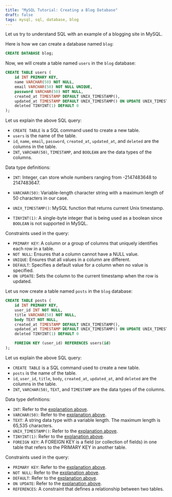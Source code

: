 ```yaml
---
title: "MySQL Tutorial: Creating a Blog Database"
draft: false
tags: mysql, sql, database, blog
---
```

 
Let us try to understand SQL with an example of a blogging site in MySQL.

Here is how we can create a database named `blog`:

```sql
CREATE DATABASE blog;
```

Now, we will create a table named `users` in the `blog` database:

```sql
CREATE TABLE users (
    id INT PRIMARY KEY,
    name VARCHAR(50) NOT NULL,
    email VARCHAR(50) NOT NULL UNIQUE,
    password VARCHAR(50) NOT NULL,
    created_at TIMESTAMP DEFAULT UNIX_TIMESTAMP(),
    updated_at TIMESTAMP DEFAULT UNIX_TIMESTAMP() ON UPDATE UNIX_TIMESTAMP(),
    deleted TINYINT(1) DEFAULT 0
);
```

Let us explain the above SQL query:
- `CREATE TABLE` is a SQL command used to create a new table.
- `users` is the name of the table.
- `id`, `name`, `email`, `password`, `created_at`, `updated_at`, and `deleted` are the columns in the table.
- `INT`, `VARCHAR(50)`, `TIMESTAMP`, and `BOOLEAN` are the data types of the columns.

Data type definitions:
- <span id="int-definition">`INT`: Integer, can store whole numbers ranging from -2147483648 to 2147483647.</span>

- <span id="varchar-definition">`VARCHAR(50)`: Variable-length character string with a maximum length of 50 characters in our case.</span>
- <span id="unix-timestamp-definition">`UNIX_TIMESTAMP()`: MySQL function that returns current Unix timestamp.</span>
- <span id="tinyint-definition">`TINYINT(1)`: A single-byte integer that is being used as a boolean since `BOOLEAN` is not supported in MySQL.</span>

Constraints used in the query:
- <span id="primary-key-definition">`PRIMARY KEY`: A column or a group of columns that uniquely identifies each row in a table.</span>
- <span id="not-null-definition">`NOT NULL`: Ensures that a column cannot have a NULL value.
- <span id="unique-definition">`UNIQUE`: Ensures that all values in a column are different.
- <span id="default-definition">`DEFAULT`: Specifies a default value for a column when no value is specified.
- <span id="on-update-definition">`ON UPDATE`: Sets the column to the current timestamp when the row is updated.


Let us now create a table named `posts` in the `blog` database:

```sql
CREATE TABLE posts (
    id INT PRIMARY KEY,
    user_id INT NOT NULL,
    title VARCHAR(50) NOT NULL,
    body TEXT NOT NULL,
    created_at TIMESTAMP DEFAULT UNIX_TIMESTAMP(),
    updated_at TIMESTAMP DEFAULT UNIX_TIMESTAMP() ON UPDATE UNIX_TIMESTAMP(),
    deleted TINYINT(1) DEFAULT 0

    FOREIGN KEY (user_id) REFERENCES users(id)
);
```

Let us explain the above SQL query:
- `CREATE TABLE` is a SQL command used to create a new table.
- `posts` is the name of the table.
- `id`, `user_id`, `title`, `body`, `created_at`, `updated_at`, and `deleted` are the columns in the table.
- `INT`, `VARCHAR(50)`, `TEXT`, and `TIMESTAMP` are the data types of the columns.

Data type definitions:
- `INT`: Refer to the [explanation above](#int-definition).
- `VARCHAR(50)`: Refer to the [explanation above](#varchar-definition).
- `TEXT`: A string data type with a variable length. The maximum length is 65,535 characters.
- `UNIX_TIMESTAMP()`: Refer to the [explanation above](#unix-timestamp-definition).
- `TINYINT(1)`: Refer to the [explanation above](#tinyint-definition).
- `FOREIGN KEY`: A FOREIGN KEY is a field (or collection of fields) in one table that refers to the PRIMARY KEY in another table.

Constraints used in the query:
- `PRIMARY KEY`: Refer to the [explanation above](#primary-key-definition).
- `NOT NULL`: Refer to the [explanation above](#not-null-definition).
- `DEFAULT`: Refer to the [explanation above](#default-definition).
- `ON UPDATE`: Refer to the [explanation above](#on-update-definition).
- `REFERENCES`: A constraint that defines a relationship between two tables.

